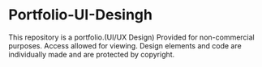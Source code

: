 # Portfolio-UI-Desingh
This repository is a portfolio.(UI/UX Design)
Provided for non-commercial purposes. Access allowed for viewing. Design elements and code are individually made and are protected by copyright.
